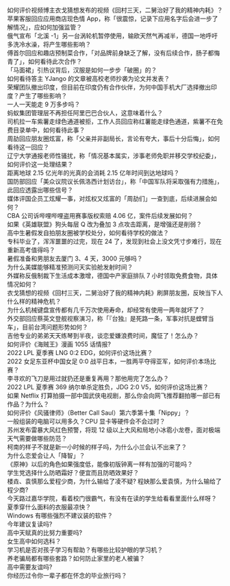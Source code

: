 如何评价视频博主衣戈猜想发布的视频《回村三天，二舅治好了我的精神内耗》？  
苹果客服回应应用商店现色情 App，称「很震惊，记录下应用名字后会进一步了解情况」，应如何加强监管？  
俄气宣布「北溪 -1」另一台涡轮机暂停使用，输欧天然气再减半，德国一地呼吁多洗冷水澡，将产生哪些影响？  
傅首尔回应和趣店预制菜合作，「对品牌前身缺乏了解，没有后续合作，肠子都悔青了」，如何看待此次合作？  
「马面裙」引热议背后，汉服是如何一步步「破圈」的？  
如何看待答主 YJango 的文章被高校老师抄袭为论文并发表？  
荣耀团队撤出印度，但目前在印度仍有合作伙伴，为何中国手机大厂选择撤出印度？产生了哪些影响？  
一人一天能走 9 万多步吗？  
蚂蚁集团管理层不再担任阿里巴巴合伙人，这意味着什么？  
司机拉一车紫薯走绿色通道被拒，工作人员回应称红薯能走绿色通道，紫薯不在免费目录单中，如何看待此事？  
周劼回应朋友圈炫富，称「父亲并非副局长，言论有夸大，事后十分后悔」，如何看待这一回应？  
辽宁大学通报老师性骚扰，称「情况基本属实，涉事老师免职并移交学校纪委」，如何评价这一处理结果？  
距离地球 2.15 亿光年的光真的会消耗 2.15 亿年时间到达地球吗？  
国防部回应「美众议院议长佩洛西计划访台」，称「中国军队将采取强有力措施」，此回应透露出哪些信号？  
媒体评国企员工炫耀一事，对炫权又炫富的「周劼们」一查到底，后续进展会如何？  
CBA 公司诉哔哩哔哩盗用赛事版权索赔 4.06 亿，案件后续发展如何？  
如果《英雄联盟》狗头每层 Q 改为叠加 3 点攻击距离，是增强还是削弱？  
高中生暑假发自拍朋友圈被学校处分，如何看待学校的做法？  
专科毕业了，浑浑噩噩的过完，现在 24 了，发现到社会上没文凭寸步难行，现在重新高考值得吗？  
暑假准备和男朋友去厦门 3、4 天，3000 元够吗？  
为什么美媒能够精准预测问天实验舱发射时间？  
外媒称反俄制裁下生活成本激增，德国中产家庭排队 7 小时领取免费食物，具体情况如何？  
衣戈猜想的视频《回村三天，二舅治好了我的精神内耗》刷屏朋友圈，反映当下人什么样的精神危机？  
为什么机械键盘宣传都有几千万次使用寿命，却经常有使用一两年就坏了？  
外交部回应蔡英文登舰视察演习，称「『台独』是死路一条，军事对抗是螳臂当车」，目前台湾问题形势如何？  
吉他专业的弟弟天天练琴到半夜，谈恋爱嫌浪费时间，魔怔了！怎么办？  
如何评价《海贼王》漫画 1055 话情报?  
2022 LPL 夏季赛 LNG 0:2 EDG，如何评价这场比赛？  
2022 女足东亚杯中国女足 0:0 战平日本，一胜两平夺得亚军，如何评价本场比赛？  
李寻欢的飞刀是用过就扔还是重复再用？那他用完了怎么办？  
2022 LPL 夏季赛 369 纳尔单杀定胜负，JDG 2:0 V5，如何评价这场比赛？  
如果 Netflix 打算拍摄一部中国武侠电视剧，那么你会向网飞推荐翻拍哪一部已有作品？为什么？  
如何评价《风骚律师》（Better Call Saul）第六季第十集「Nippy」？  
一般组装的电脑可以用多久？CPU 显卡等硬件会不会过时？  
苏州发布雷暴大风红色预警，将现 12 级以上大风和局地小冰雹小龙卷，面对极端天气需要做哪些防范？  
柯南的样子不就是新一小时候的样子吗，为什么小兰会认不出来了？  
为什么恋爱会让人「降智」？  
《原神》以后的角色如果强度低，能像初版钟离一样有加强的可能吗？  
学生党选择什么防晒霜好？便宜而且防晒效果好？  
楼垚、袁慎那么爱程少商，为什么输给了凌不疑? 程姎那么爱袁慎，为什么输给了程少商?  
今天路过嘉华学院，看着校门很霸气，有没有在读的学生给看看里面什么样呀？  
夏季穿什么面料的衣服最凉快？  
Windows 有哪些强烈不建议装的软件？  
今年建议复读吗?  
高中天赋真的比努力重要吗?  
女生高中如何选科？  
学习机是否对孩子学习有帮助？有哪些比较护眼的学习机？  
养老骗局都有哪些套路？如何防止家里的老人被骗？  
高中需要友谊吗?  
你经历过令你一辈子都在怀念的毕业旅行吗？  
